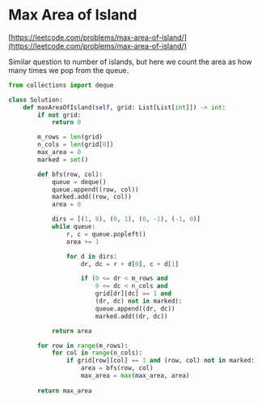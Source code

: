 # Max Area of Island

[https://leetcode.com/problems/max-area-of-island/](https://leetcode.com/problems/max-area-of-island/)

Similar question to number of islands, but here we count the area as how many times we pop from the queue.

```python
from collections import deque

class Solution:
    def maxAreaOfIsland(self, grid: List[List[int]]) -> int:
        if not grid:
            return 0

        m_rows = len(grid)
        n_cols = len(grid[0])
        max_area = 0
        marked = set()

        def bfs(row, col):
            queue = deque()
            queue.append((row, col))
            marked.add((row, col))
            area = 0

            dirs = [(1, 0), (0, 1), (0, -1), (-1, 0)]
            while queue: 
                r, c = queue.popleft()
                area += 1

                for d in dirs:
                    dr, dc = r + d[0], c + d[1]

                    if (0 <= dr < m_rows and
                        0 <= dc < n_cols and
                        grid[dr][dc] == 1 and
                        (dr, dc) not in marked): 
                        queue.append((dr, dc))
                        marked.add((dr, dc))

            return area

        for row in range(m_rows):
            for col in range(n_cols):
                if grid[row][col] == 1 and (row, col) not in marked:
                    area = bfs(row, col)
                    max_area = max(max_area, area)
        
        return max_area
        

```
